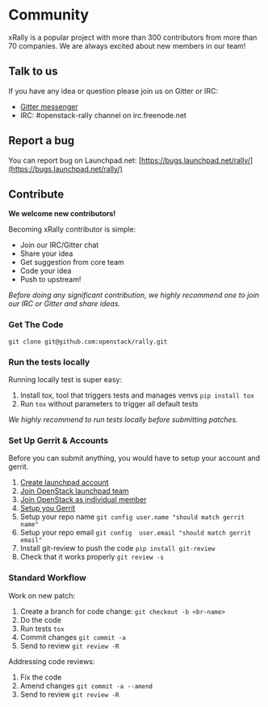 # Community

xRally is a popular project with more than 300 contributors from more
than 70 companies. We are always excited about new members in our team!

## Talk to us

If you have any idea or question please join us on Gitter or IRC:

* [Gitter messenger](https://gitter.im/rally-dev/Lobby)
* IRC: #openstack-rally channel on irc.freenode.net

## Report a bug

You can report bug on Launchpad.net:
[https://bugs.launchpad.net/rally/](https://bugs.launchpad.net/rally/)

## Contribute

**We welcome new contributors!**

Becoming xRally contributor is simple:

* Join our IRC/Gitter chat
* Share your idea
* Get suggestion from core team
* Code your idea
* Push to upstream!

_Before doing any significant contribution, we highly recommend one to join our IRC or Gitter and share ideas._

### Get The Code

```git clone git@github.com:openstack/rally.git```


### Run the tests locally

Running locally test is super easy:

1. Install tox, tool that triggers tests and manages venvs ```pip install tox```
2. Run ```tox``` without parameters to trigger all default tests

_We highly recommend to run tests locally before submitting patches._


### Set Up Gerrit & Accounts

Before you can submit anything, you would have to setup your account and gerrit.

1. [Create launchpad account](https://launchpad.net/)
2. [Join OpenStack launchpad team](https://launchpad.net/openstack)
3. [Join OpenStack as individual member](https://www.openstack.org/join/register/?membership-type=foundation)
4. [Setup you Gerrit](https://review.openstack.org/#/settings/)
5. Setup your repo name ```git config user.name "should match gerrit name"```
6. Setup your repo email ```git config  user.email "should match gerrit email"```
7. Install git-review to push the code ```pip install git-review```
8. Check that it works properly ```git review -s```


### Standard Workflow

Work on new patch:

1. Create a branch for code change: ```git checkout -b <br-name>```
2. Do the code
3. Run tests ```tox```
4. Commit changes ```git commit -a```
5. Send to review ```git review -R```

Addressing code reviews:

1. Fix the code
2. Amend changes ```git commit -a --amend```
3. Send to review ```git review -R```
